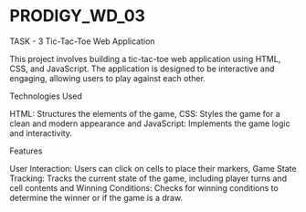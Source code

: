# PRODIGY_WD_03
TASK - 3
Tic-Tac-Toe Web Application

This project involves building a tic-tac-toe web application using HTML, CSS, and JavaScript. The application is designed to be interactive and engaging, allowing users to play against each other.

Technologies Used

HTML: Structures the elements of the game, CSS: Styles the game for a clean and modern appearance and JavaScript: Implements the game logic and interactivity.

Features

User Interaction: Users can click on cells to place their markers, Game State Tracking: Tracks the current state of the game, including player turns and cell contents and Winning Conditions: Checks for winning conditions to determine the winner or if the game is a draw.
